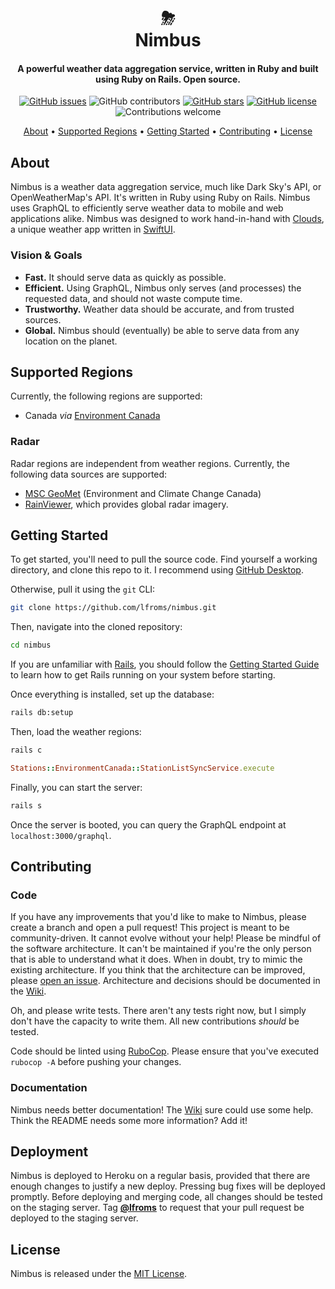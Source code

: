 <h1 align="center">
  &#x26c8;
  <br>
  Nimbus 
  <br>
</h1>

<h4 align="center">A powerful weather data aggregation service, written in Ruby and built using Ruby on Rails. Open source.</h4>

<p align="center">
  <a href="https://github.com/lfroms/nimbus/issues"><img alt="GitHub issues" src="https://img.shields.io/github/issues/lfroms/nimbus"></a>
  <img alt="GitHub contributors" src="https://img.shields.io/github/contributors/lfroms/nimbus">
  <a href="https://github.com/lfroms/nimbus/stargazers"><img alt="GitHub stars" src="https://img.shields.io/github/stars/lfroms/nimbus"></a>
  <a href="https://github.com/lfroms/nimbus"><img alt="GitHub license" src="https://img.shields.io/github/license/lfroms/nimbus"></a>
  <img alt="Contributions welcome" src="https://img.shields.io/badge/contributions-welcome-orange">
</p>

<p align="center">
  <a href="#about">About</a> •
  <a href="#supported-regions">Supported Regions</a> •
  <a href="#getting-started">Getting Started</a> •
  <a href="#contributing">Contributing</a> •
  <a href="#license">License</a>
</p>

## About

Nimbus is a weather data aggregation service, much like Dark Sky's API, or OpenWeatherMap's API. It's written in Ruby using Ruby on Rails. Nimbus uses GraphQL to efficiently serve weather data to mobile and web applications alike. Nimbus was designed to work hand-in-hand with [Clouds](https://github.com/lfroms/clouds), a unique weather app written in [SwiftUI](https://developer.apple.com/xcode/swiftui/).

### Vision & Goals

* **Fast.** It should serve data as quickly as possible.
* **Efficient.** Using GraphQL, Nimbus only serves (and processes) the requested data, and should not waste compute time.
* **Trustworthy.** Weather data should be accurate, and from trusted sources.
* **Global.** Nimbus should (eventually) be able to serve data from any location on the planet.

## Supported Regions

Currently, the following regions are supported:

* Canada _via_ [Environment Canada](https://weather.gc.ca)

### Radar

Radar regions are independent from weather regions. Currently, the following data sources are supported:

* [MSC GeoMet](https://eccc-msc.github.io/open-data/) (Environment and Climate Change Canada)
* [RainViewer](https://www.rainviewer.com), which provides global radar imagery.

## Getting Started

To get started, you'll need to pull the source code. Find yourself a working directory, and clone this repo to it. I recommend using [GitHub Desktop](https://desktop.github.com).

Otherwise, pull it using the `git` CLI:
```sh
git clone https://github.com/lfroms/nimbus.git
```

Then, navigate into the cloned repository:
```sh
cd nimbus
```

If you are unfamiliar with [Rails](https://rubyonrails.org), you should follow the [Getting Started Guide](https://guides.rubyonrails.org/getting_started.html) to learn how to get Rails running on your system before starting.

Once everything is installed, set up the database:

```sh
rails db:setup
```

Then, load the weather regions:

```sh
rails c
```
```ruby
Stations::EnvironmentCanada::StationListSyncService.execute
```

Finally, you can start the server:
```sh
rails s
```

Once the server is booted, you can query the GraphQL endpoint at `localhost:3000/graphql`.

## Contributing

### Code
If you have any improvements that you'd like to make to Nimbus, please create a branch and open a pull request! This project is meant to be community-driven. It cannot evolve without your help! Please be mindful of the software architecture. It can't be maintained if you're the only person that is able to understand what it does.  When in doubt, try to mimic the existing architecture. If you think that the architecture can be improved, please [open an issue](https://github.com/lfroms/nimbus/issues/new/choose). Architecture and decisions should be documented in the [Wiki](https://github.com/lfroms/nimbus/wiki).

Oh, and please write tests. There aren't any tests right now, but I simply don't have the capacity to write them. All new contributions _should_ be tested.

Code should be linted using [RuboCop](https://rubocop.org). Please ensure that you've executed `rubocop -A` before pushing your changes.

### Documentation
Nimbus needs better documentation! The [Wiki](https://github.com/lfroms/nimbus/wiki) sure could use some help. Think the README needs some more information? Add it!

## Deployment

Nimbus is deployed to Heroku on a regular basis, provided that there are enough changes to justify a new deploy. Pressing bug fixes will be deployed promptly. Before deploying and merging code, all changes should be tested on the staging server. Tag [**@lfroms**](https://github.com/lfroms) to request that your pull request be deployed to the staging server.

## License

Nimbus is released under the [MIT License](LICENSE.md).
